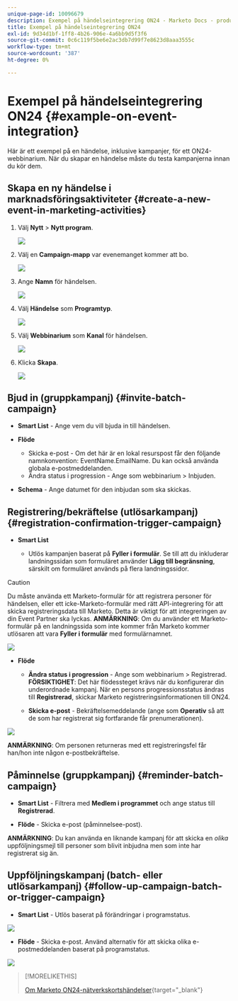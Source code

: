 ```yaml
---
unique-page-id: 10096679
description: Exempel på händelseintegrering ON24 - Marketo Docs - produktdokumentation
title: Exempel på händelseintegrering ON24
exl-id: 9d34d1bf-1ff8-4b26-906e-4a6bb9d5f3f6
source-git-commit: 0c6c119f5be6e2ac3db7d99f7e8623d8aaa3555c
workflow-type: tm+mt
source-wordcount: '387'
ht-degree: 0%

---
```


# Exempel på händelseintegrering ON24 {#example-on-event-integration}

Här är ett exempel på en händelse, inklusive kampanjer, för ett ON24-webbinarium. När du skapar en händelse måste du testa kampanjerna innan du kör dem.

## Skapa en ny händelse i marknadsföringsaktiviteter {#create-a-new-event-in-marketing-activities}

1. Välj **Nytt** > **Nytt program**.

   ![](assets/image2015-12-22-15-3a35-3a15.png)

1. Välj en **Campaign-mapp** var evenemanget kommer att bo.

   ![](assets/image2015-12-22-15-3a39-3a51.png)

1. Ange **Namn** för händelsen.

   ![](assets/image2015-12-22-15-3a43-3a4.png)

1. Välj **Händelse** som **Programtyp**.

   ![](assets/image2015-12-22-15-3a44-3a41.png)

1. Välj **Webbinarium** som **Kanal** för händelsen.

   ![](assets/image2015-12-22-15-3a46-3a34.png)

1. Klicka **Skapa**.

   ![](assets/image2015-12-22-15-3a48-3a20.png)

## Bjud in (gruppkampanj)  {#invite-batch-campaign}

* **Smart List** - Ange vem du vill bjuda in till händelsen.
* **Flöde**

   * Skicka e-post - Om det här är en lokal resurspost får den följande namnkonvention: EventName.EmailName. Du kan också använda globala e-postmeddelanden.
   * Ändra status i progression - Ange som webbinarium > Inbjuden.

* **Schema** - Ange datumet för den inbjudan som ska skickas.

## Registrering/bekräftelse (utlösarkampanj) {#registration-confirmation-trigger-campaign}

* **Smart List**

   * Utlös kampanjen baserat på **Fyller i formulär**. Se till att du inkluderar landningssidan som formuläret använder **Lägg till begränsning**, särskilt om formuläret används på flera landningssidor.

>[!CAUTION]
>
>Du måste använda ett Marketo-formulär för att registrera personer för händelsen, eller ett icke-Marketo-formulär med rätt API-integrering för att skicka registreringsdata till Marketo. Detta är viktigt för att integreringen av din Event Partner ska lyckas. **ANMÄRKNING**: Om du använder ett Marketo-formulär på en landningssida som inte kommer från Marketo kommer utlösaren att vara **Fyller i formulär** med formulärnamnet.

![](assets/image2015-12-22-15-3a50-3a22.png)

* **Flöde**

   * **Ändra status i progression** - Ange som webbinarium > Registrerad. **FÖRSIKTIGHET**: Det här flödessteget krävs när du konfigurerar din underordnade kampanj. När en persons progressionsstatus ändras till **Registrerad**, skickar Marketo registreringsinformationen till ON24.

   * **Skicka e-post** - Bekräftelsemeddelande (ange som **Operativ** så att de som har registrerat sig fortfarande får prenumerationen).

![](assets/image2015-12-22-15-3a52-3a9.png)

**ANMÄRKNING**: Om personen returneras med ett registreringsfel får han/hon inte någon e-postbekräftelse.

## Påminnelse (gruppkampanj) {#reminder-batch-campaign}

* **Smart List** - Filtrera med **Medlem i programmet** och ange status till **Registrerad**.

* **Flöde** - Skicka e-post (påminnelsee-post).

**ANMÄRKNING**: Du kan använda en liknande kampanj för att skicka en *olika* uppföljningsmejl till personer som blivit inbjudna men som inte har registrerat sig än.

## Uppföljningskampanj (batch- eller utlösarkampanj) {#follow-up-campaign-batch-or-trigger-campaign}

* **Smart List** - Utlös baserat på förändringar i programstatus.

![](assets/image2015-12-22-15-3a57-3a25.png)

* **Flöde** - Skicka e-post. Använd alternativ för att skicka olika e-postmeddelanden baserat på programstatus.

![](assets/ten.png)

>[!MORELIKETHIS]
>
>[Om Marketo ON24-nätverkskortshändelser](/help/marketo/product-docs/demand-generation/events/create-an-event/create-an-event-with-the-marketo-on24-adapter/understanding-marketo-on24-adapter-events.md){target=&quot;_blank&quot;}
